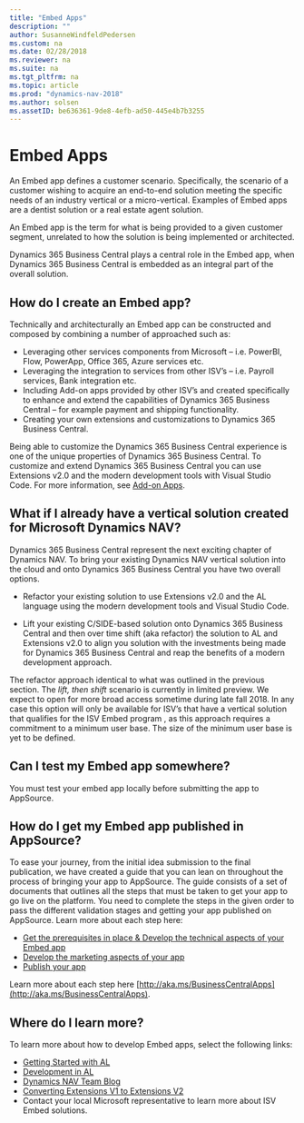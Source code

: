 ```yaml
---
title: "Embed Apps"
description: ""
author: SusanneWindfeldPedersen
ms.custom: na
ms.date: 02/28/2018
ms.reviewer: na
ms.suite: na
ms.tgt_pltfrm: na
ms.topic: article
ms.prod: "dynamics-nav-2018"
ms.author: solsen
ms.assetID: be636361-9de8-4efb-ad50-445e4b7b3255
---
```


# Embed Apps
An Embed app defines a customer scenario. Specifically, the scenario of a customer wishing to acquire an end-to-end solution meeting the specific needs of an industry vertical or a micro-vertical. Examples of Embed apps are a dentist solution or a real estate agent solution.
 
An Embed app is the term for what is being provided to a given customer segment, unrelated to how the solution is being implemented or architected. 
  
Dynamics 365 Business Central plays a central role in the Embed app, when Dynamics 365 Business Central is embedded as an integral part of the overall solution. 
 
<!-- 
INSERT VIDEO: 
 Objective: Introducing Embed apps  
New video that needs to be created -->

## How do I create an Embed app? 
Technically and architecturally an Embed app can be constructed and composed by combining a number of approached such as: 
- Leveraging other services components from Microsoft – i.e. PowerBI, Flow, PowerApp, Office 365, Azure services etc.  
- Leveraging the integration to services from other ISV’s – i.e. Payroll services, Bank integration etc.   
- Including Add-on apps provided by other ISV’s and created specifically to enhance and extend the capabilities of Dynamics 365 Business Central – for example payment and shipping functionality. 
- Creating your own extensions and customizations to Dynamics 365 Business Central. 
 
Being able to customize the Dynamics 365 Business Central experience is one of the unique properties of Dynamics 365 Business Central. To customize and extend Dynamics 365 Business Central you can use Extensions v2.0 and the modern development tools with Visual Studio Code. For more information, see [Add-on Apps](readiness-add-on-apps.md). 

## What if I already have a vertical solution created for Microsoft Dynamics NAV?
Dynamics 365 Business Central represent the next exciting chapter of Dynamics NAV. To bring your existing Dynamics NAV vertical solution into the cloud and onto Dynamics 365 Business Central you have two overall options. 

- Refactor your existing solution to use Extensions v2.0 and the AL language using the modern development tools and Visual Studio Code. 
 
- Lift your existing C/SIDE-based solution onto Dynamics 365 Business Central and then over time shift (aka refactor) the solution to AL and Extensions v2.0 to align you solution with the investments being made for Dynamics 365 Business Central and reap the benefits of a modern development approach.  
 
The refactor approach identical to what was outlined in the previous section. The *lift, then shift* scenario is currently in limited preview. We expect to open for more broad access sometime during late fall 2018. In any case this option will only be available for ISV’s that have a vertical solution that qualifies for the ISV Embed program <!-- [insert link when available]-->, as this approach requires a commitment to a minimum user base. The size of the minimum user base is yet to be defined. 

## Can I test my Embed app somewhere? 
You must test your embed app locally before submitting the app to AppSource. <!-- To do so see here… [insert link to description of how to use Docker images to create an environment for testing and developing etc. Also a description of how to validate that the solution is ready to be transferred from Docker to Sandbox and/or production] -->

## How do I get my Embed app published in AppSource?  
To ease your journey, from the initial idea submission to the final publication, we have created a guide that you can lean on throughout the process of bringing your app to AppSource. The guide consists of a set of documents that outlines all the steps that must be taken to get your app to go live on the platform. You need to complete the steps in the given order to pass the different validation stages and getting your app published on AppSource. Learn more about each step here: 
- [Get the prerequisites in place & Develop the technical aspects of your Embed app]()  
- [Develop the marketing aspects of your app]() 
- [Publish your app]() 
 
Learn more about each step here [http://aka.ms/BusinessCentralApps](http://aka.ms/BusinessCentralApps).

## Where do I learn more? 
To learn more about how to develop Embed apps, select the following links:  
- [Getting Started with AL](https://docs.microsoft.com/en-us/dynamics-nav/developer/devenv-get-started)  
- [Development in AL](https://docs.microsoft.com/en-us/dynamics-nav/developer/devenv-dev-overview)  
- [Dynamics NAV Team Blog](https://blogs.msdn.microsoft.com/nav/)  
- [Converting Extensions V1 to Extensions V2](https://docs.microsoft.com/en-us/dynamics-nav/developer/devenv-upgrade-v1-to-v2-overview)  
- Contact your local Microsoft representative to learn more about ISV Embed solutions.  


<!--  
To learn more about embed apps in general, select the following links:  
A document describing Dynamics 365 Business Central ISV Embed solutions – needs to be built 
FAQ on Embed apps – needs to be built -->

